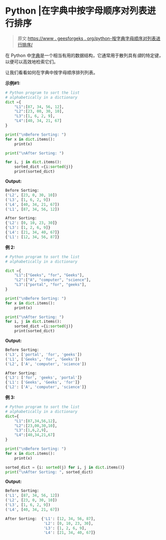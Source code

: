 # Python |在字典中按字母顺序对列表进行排序

> 原文:[https://www . geesforgeks . org/python-按字典字母顺序对列表进行排序/](https://www.geeksforgeeks.org/python-sort-the-list-alphabetically-in-a-dictionary/)

在 Python 中[字典](https://www.geeksforgeeks.org/python-dictionary/)是一个相当有用的数据结构，它通常用于散列具有*值*的特定键，以便可以高效地检索它们。

让我们看看如何在字典中按字母顺序排列列表。

**示例#1:**

```py
# Python program to sort the list 
# alphabetically in a dictionary
dict ={
    "L1":[87, 34, 56, 12],
    "L2":[23, 00, 30, 10],
    "L3":[1, 6, 2, 9],
    "L4":[40, 34, 21, 67]
}

print("\nBefore Sorting: ")
for x in dict.items():
    print(x)

print("\nAfter Sorting: ")

for i, j in dict.items():
    sorted_dict ={i:sorted(j)}
    print(sorted_dict)
```

**Output:**

```py
Before Sorting: 
('L2', [23, 0, 30, 10])
('L3', [1, 6, 2, 9])
('L4', [40, 34, 21, 67])
('L1', [87, 34, 56, 12])

After Sorting: 
{'L2': [0, 10, 23, 30]}
{'L3': [1, 2, 6, 9]}
{'L4': [21, 34, 40, 67]}
{'L1': [12, 34, 56, 87]}

```

**例 2:**

```py
# Python program to sort the list 
# alphabetically in a dictionary

dict ={
    "L1":["Geeks", "for", "Geeks"],
    "L2":["A", "computer", "science"],
    "L3":["portal", "for", "geeks"],
}

print("\nBefore Sorting: ")
for x in dict.items():
    print(x)

print("\nAfter Sorting: ")
for i, j in dict.items():
    sorted_dict ={i:sorted(j)}
    print(sorted_dict)
```

**Output:**

```py
Before Sorting: 
('L3', ['portal', 'for', 'geeks'])
('L1', ['Geeks', 'for', 'Geeks'])
('L2', ['A', 'computer', 'science'])

After Sorting: 
{'L3': ['for', 'geeks', 'portal']}
{'L1': ['Geeks', 'Geeks', 'for']}
{'L2': ['A', 'computer', 'science']}

```

**例 3:**

```py
# Python program to sort the list 
# alphabetically in a dictionary
dict={
    "L1":[87,34,56,12],
    "L2":[23,00,30,10],
    "L3":[1,6,2,9],
    "L4":[40,34,21,67]
}

print("\nBefore Sorting: ")
for x in dict.items():
    print(x)

sorted_dict = {i: sorted(j) for i, j in dict.items()}
print("\nAfter Sorting: ", sorted_dict)
```

**Output:**

```py
Before Sorting: 
('L1', [87, 34, 56, 12])
('L2', [23, 0, 30, 10])
('L3', [1, 6, 2, 9])
('L4', [40, 34, 21, 67])

After Sorting:  {'L1': [12, 34, 56, 87], 
                 'L2': [0, 10, 23, 30],
                 'L3': [1, 2, 6, 9], 
                 'L4': [21, 34, 40, 67]}

```